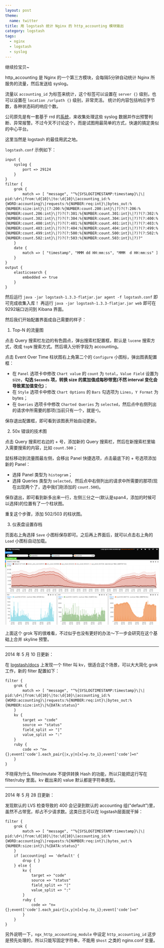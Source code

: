 ```yaml
---
layout: post
theme:
  name: twitter
title: 用 logstash 统计 Nginx 的 http_accounting 模块输出
category: logstash
tags:
  - nginx
  - logstash
  - syslog
---
```


继续捡宝贝~

http_accounting 是 Nginx 的一个第三方模块，会每隔5分钟自动统计 Nginx 所服务的流量，然后发送给 syslog。

流量以 `accounting_id` 为标签来统计，这个标签可以设置在 `server {}` 级别，也可以设置在 `location /urlpath {}` 级别，非常灵活。
统计的内容包括响应字节数，各种状态码的响应个数。

公司原先是有一套基于 rrd 的[系统](https://github.com/Lax/ngx_http_accounting_module-utils)，来收集处理这些 syslog 数据并作出预警判断、异常报警。不过今天不讨论这个，而是试图用最简单的方式，快速的搞定类似的中心平台。

这里当然是 logstash 的最佳用武之地。

`logstash.conf` 示例如下：

    input {
        syslog {
            port => 29124
        }
    }
    filter {
        grok {
            match => [ "message", "^%{SYSLOGTIMESTAMP:timestamp}\|\| pid:\d+\|from:\d{10}\|to:\d{10}\|accounting_id:%{WORD:accounting}\|requests:%{NUMBER:req:int}\|bytes_out:%{NUMBER:size:int}\|(?:200:%{NUMBER:count.200:int}\|?)?(?:206:%{NUMBER:count.206:int}\|?)?(?:301:%{NUMBER:count.301:int}\|?)?(?:302:%{NUMBER:count.302:int}\|?)?(?:304:%{NUMBER:count.304:int}\|?)?(?:400:%{NUMBER:count.400:int}\|?)?(?:401:%{NUMBER:count.401:int}\|?)?(?:403:%{NUMBER:count.403:int}\|?)?(?:404:%{NUMBER:count.404:int}\|?)?(?:499:%{NUMBER:count.499:int}\|?)?(?:500:%{NUMBER:count.500:int}\|?)?(?:502:%{NUMBER:count.502:int}\|?)?(?:503:%{NUMBER:count.503:int}\|?)?"
        }
        date {
            match => [ "timestamp", "MMM dd HH:mm:ss", "MMM  d HH:mm:ss" ]
        }
    }
    output {
        elasticsearch {
            embedded => true
        }
    }

然后运行 `java -jar logstash-1.3.3-flatjar.jar agent -f logstash.conf` 即可完成收集入库！
再运行 `java -jar logstash-1.3.3-flatjar.jar web` 即可在9292端口访问到 Kibana 界面。

然后我们开始配置界面成自己需要的样子：

1. Top-N 的流量图

点击 Query 搜索栏左边的有色圆点，弹出搜索栏配置框，默认是 `lucene` 搜索方式，改成 `topN` 搜索方式。然后填入分析字段为 accounting。

点击 Event Over Time 柱状图右上角第二个的 `Configure` 小图标，弹出图表配置框：

* 在 `Panel` 选项卡中修改 `Chart value` 的 `count` 为 `total`，`Value Field` 设置为 size，**勾选 `Seconds` 项，转换 size 的累加值成每秒带宽(不然 interval 变化会导致累加值变化)**；
* 在 `Style` 选项卡中修改 `Chart Options` 的 `Bars` 勾选项为 `Lines`，`Y Format` 为 bytes；
* 在 `Queries` 选项卡中修改 `Charted Queries` 为 `selected`，然后点中右侧列出的请求中所需要的那项(当前只有一个，就是`*`)。

保存退出配置框，即可看到该图表开始自动更新。

2. 50x 错误的技术图

点击 Query 搜索栏右边的 + 号，添加新的 Query 搜索栏，然后在新搜索栏里输入需要搜索的内容，比如 `count.500`；

鼠标移动到流量图最左侧，会移出 Panel 快捷选项，点击最底下的 + 号选项添加新的 Panel：

* 选择 Panel 类型为 `histogram`；
* 选择 Queries 类型为 `selected`，然后点中右侧列出的请求中所需要的那项(现在出现两个了，选中我们刚添加的 `count.500`)。

保存退出，即可看到新多出来一行，左侧三分之一(默认是span4，添加的时候可以选择)的位置有了一个柱状图。

重复这个步骤，添加 502/503 的柱状图。

3. 仪表盘设置存档

页面右上角选择 `Save` 小图标保存即可。之后再上界面后，就可以点击右上角的 `Load` 小图标自动加载。

![](/images/uploads/logstash-ngx-accounting.png)

上面这个 grok 写的很难看，不过似乎也没有更好的办法～下一步会研究在这个基础上合并 skyline 预警。

---------------------------------------------

2014 年 5 月 10 日更新：

在 [logstash/docs](http://logstash.net/docs/1.4.1/) 上发现一个 filter 叫 kv，很适合这个场景，可以大大简化 grok 工作，新的 filter 配置如下：


    filter {
        grok {
            match => [ "message", "^%{SYSLOGTIMESTAMP:timestamp}\|\| pid:\d+\|from:\d{10}\|to:\d{10}\|accounting_id:%{WORD:accounting}\|requests:%{NUMBER:req:int}\|bytes_out:%{NUMBER:size:int}\|%{DATA:status}"
        }
        kv {
            target => "code"
            source => "status"
            field_split => "|"
            value_split => ":"
        }
        ruby {
            code => "n={};event['code'].each_pair{|x,y|n[x]=y.to_i};event['code']=n"
        }
    }

不晓得为什么 filter/mutate 不提供转换 Hash 的功能，所以只能把这行写在 filter/ruby 里面。kv 截出来的 value 默认都是字符串类型。

---------------------------------------------

2014 年 5 月 28 日更新：

发现默认的 LVS 检查导致的 400 会记录到默认的 accounting 组("default")里，虽然不占带宽，却占不少请求数。这类日志可以在 logstash层面就干掉：

    filter {
        grok {
            match => [ "message", "^%{SYSLOGTIMESTAMP:timestamp}\|\| pid:\d+\|from:\d{10}\|to:\d{10}\|accounting_id:%{WORD:accounting}\|requests:%{NUMBER:req:int}\|bytes_out:%{NUMBER:size:int}\|%{DATA:status}"
        }
        if [accounting] == 'default' {
            drop { }
        } else {
            kv {
                target => "code"
                source => "status"
                field_split => "|"
                value_split => ":"
            }
            ruby {
                code => "n={};event['code'].each_pair{|x,y|n[x]=y.to_i};event['code']=n"
            }
        }
    }

另外说明一下，`ngx_http_accounting_module` 中设定 `http_accounting_id` 这步是预先处理的，所以只能写固定字符串，不能用 `$host` 之类的 nginx.conf 变量。

